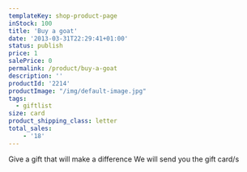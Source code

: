 ```yaml
---
templateKey: shop-product-page
inStock: 100
title: 'Buy a goat'
date: '2013-03-31T22:29:41+01:00'
status: publish
price: 1
salePrice: 0
permalink: /product/buy-a-goat
description: ''
productId: '2214'
productImage: "/img/default-image.jpg"
tags:
  - giftlist
size: card
product_shipping_class: letter
total_sales:
    - '18'
---
```

Give a gift that will make a difference We will send you the gift card/s